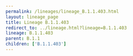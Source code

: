 ```yaml
---
permalink: /lineages/lineage_B.1.1.403.html
layout: lineage_page
title: Lineage B.1.1.403
redirect_to: ../lineage.html?lineage=B.1.1.403
lineage: B.1.1.403
parent: B.1.1
children: ['B.1.1.403']
---
```

